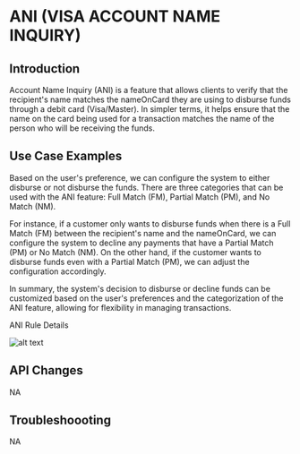 # ANI (VISA ACCOUNT NAME INQUIRY)                            

## Introduction
Account Name Inquiry (ANI) is a feature that allows clients to verify that the recipient's name matches the nameOnCard they are using to disburse funds through a debit card (Visa/Master). In simpler terms, it helps ensure that the name on the card being used for a transaction matches the name of the person who will be receiving the funds.


## Use Case Examples

Based on the user's preference, we can configure the system to either disburse or not disburse the funds. There are three categories that can be used with the ANI feature: Full Match (FM), Partial Match (PM), and No Match (NM).

For instance, if a customer only wants to disburse funds when there is a Full Match (FM) between the recipient's name and the nameOnCard, we can configure the system to decline any payments that have a Partial Match (PM) or No Match (NM). On the other hand, if the customer wants to disburse funds even with a Partial Match (PM), we can adjust the configuration accordingly.

In summary, the system's decision to disburse or decline funds can be customized based on the user's preferences and the categorization of the ANI feature, allowing for flexibility in managing transactions.

ANI Rule Details

![alt text](../../../../assets/images/anirules.png)


## API Changes 
NA

## Troubleshoooting
NA

